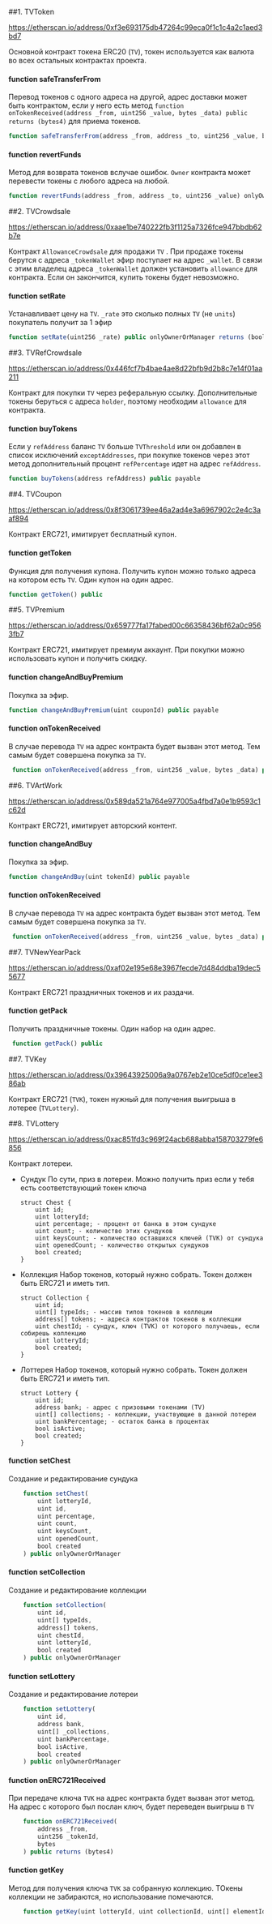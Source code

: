 ##1. TVToken

https://etherscan.io/address/0xf3e693175db47264c99eca0f1c1c4a2c1aed3bd7

Основной контракт токена  ERC20 (`TV`), токен используется как валюта во всех остальных контрактах проекта.

#### function safeTransferFrom ####
Перевод токенов с одного адреса на другой, адрес доставки может быть контрактом, если у него есть метод `function onTokenReceived(address _from, uint256 _value, bytes _data) public returns (bytes4)` для приема токенов. 
```javascript
function safeTransferFrom(address _from, address _to, uint256 _value, bytes _data)
```

#### function revertFunds ####
Метод для возврата токенов вслучае ошибок. `Owner` контракта может перевести токены с любого адреса на любой.
```javascript
function revertFunds(address _from, address _to, uint256 _value) onlyOwner public returns (bool) 
```

##2. TVCrowdsale

https://etherscan.io/address/0xaae1be740222fb3f1125a7326fce947bbdb62b7e

Контракт `AllowanceCrowdsale` для продажи `TV` . При продаже токены берутся с адреса `_tokenWallet` эфир поступает на адрес `_wallet`.
В связи с этим владелец адреса `_tokenWallet` должен установить `allowance` для контракта. Если он закончится, купить токены будет невозможно.

#### function setRate ####
Устанавливает цену на `TV`. `_rate` это сколько полных `TV` (не `units`) покупатель получит за 1 эфир
```javascript
function setRate(uint256 _rate) public onlyOwnerOrManager returns (bool) 
```

##3. TVRefCrowdsale

https://etherscan.io/address/0x446fcf7b4bae4ae8d22bfb9d2b8c7e14f01aa211

Контракт для покупки `TV` через реферальную ссылку. Дополнительные токены беруться с адреса `holder`, поэтому необходим `allowance` для контракта. 

#### function buyTokens ####
Если у `refAddress` баланс `TV` больше `TVThreshold` или он добавлен в список исключений `exceptAddresses`,
при покупке токенов через этот метод дополнительный процент `refPercentage` идет на адрес `refAddress`.
 
```javascript
function buyTokens(address refAddress) public payable
```

##4. TVCoupon

https://etherscan.io/address/0x8f3061739ee46a2ad4e3a6967902c2e4c3aaf894

Контракт ERC721, имитирует бесплатный купон.

#### function getToken ####
Функция для получения купона. Получить купон можно только адреса на котором есть `TV`. Один купон на один адрес.
```javascript
function getToken() public 
```

##5. TVPremium

https://etherscan.io/address/0x659777fa17fabed00c66358436bf62a0c9563fb7

Контракт ERC721, имитирует премиум аккаунт. При покупки можно использовать купон и получить скидку.

#### function changeAndBuyPremium ####
Покупка за эфир.
```javascript
function changeAndBuyPremium(uint couponId) public payable
```

#### function onTokenReceived ####
В случае перевода `TV` на адрес контракта будет вызван этот метод. Тем самым будет совершена покупка за `TV`.
```javascript
 function onTokenReceived(address _from, uint256 _value, bytes _data) public returns (bytes4)
```

##6. TVArtWork

https://etherscan.io/address/0x589da521a764e977005a4fbd7a0e1b9593c1c62d

Контракт ERC721, имитирует авторский контент.

#### function changeAndBuy ####
Покупка за эфир.
```javascript
function changeAndBuy(uint tokenId) public payable
```

#### function onTokenReceived ####
В случае перевода `TV` на адрес контракта будет вызван этот метод. Тем самым будет совершена покупка за `TV`.
```javascript
 function onTokenReceived(address _from, uint256 _value, bytes _data) public returns (bytes4)
```

##7. TVNewYearPack

https://etherscan.io/address/0xaf02e195e68e3967fecde7d484ddba19dec55677

Контракт ERC721 праздничных токенов и их раздачи. 

#### function getPack ####
Получить праздничные токены. Один набор на один адрес.
```javascript
 function getPack() public
```

##7. TVKey

https://etherscan.io/address/0x39643925006a9a0767eb2e10ce5df0ce1ee386ab

Контракт ERC721 (`TVK`), токен нужный для получения выигрыша в лотерее (`TVLottery`).  

##8. TVLottery

https://etherscan.io/address/0xac851fd3c969f24acb688abba158703279fe6856

Контракт лотереи.

* Сундук
По сути, приз в лотереи. Можно получить приз если у тебя есть соответствующий токен ключа
    ```
    struct Chest {
        uint id; 
        uint lotteryId;
        uint percentage; - процент от банка в этом сундуке
        uint count; - количество этих сундуков
        uint keysCount; - количество оставшихся ключей (TVK) от сундука
        uint openedCount; - количество открытых сундуков
        bool created;
    } 
    ```
    
* Коллекция
Набор токенов, который нужно собрать. Токен должен быть ERC721 и иметь тип.
    ```
    struct Collection {
        uint id;
        uint[] typeIds; - массив типов токенов в коллеции
        address[] tokens; - адреса контрактов токенов в коллекции
        uint chestId; - сундук, ключ (TVK) от которого получаешь, если собирешь коллекцию
        uint lotteryId;
        bool created;
    }
    ```
    
* Лоттерея
Набор токенов, который нужно собрать. Токен должен быть ERC721 и иметь тип.
    ```
    struct Lottery {
        uint id;
        address bank; - адрес с призовыми токенами (TV)
        uint[] collections; - коллекции, участвующие в данной лотереи
        uint bankPercentage; - остаток банка в процентах
        bool isActive;
        bool created;
    }
    ```

#### function setChest ####
Создание и редактирование сундука
```javascript
    function setChest(
        uint lotteryId,
        uint id,
        uint percentage,
        uint count,
        uint keysCount,
        uint openedCount,
        bool created
    ) public onlyOwnerOrManager
```

#### function setCollection ####
Создание и редактирование коллекции
```javascript
    function setCollection(
        uint id,
        uint[] typeIds,
        address[] tokens,
        uint chestId,
        uint lotteryId,
        bool created
    ) public onlyOwnerOrManager 
```

#### function setLottery ####
Создание и редактирование лотереи
```javascript
    function setLottery(
        uint id,
        address bank,
        uint[] _collections,
        uint bankPercentage,
        bool isActive,
        bool created
    ) public onlyOwnerOrManager
```

#### function onERC721Received ####
При передаче ключа `TVK` на адрес контракта будет вызван этот метод. На адрес с которого был послан ключ, будет переведен выигрыш в `TV`
```javascript
    function onERC721Received(
        address _from,
        uint256 _tokenId,
        bytes
    ) public returns (bytes4)
```

#### function getKey ####
Метод для получения ключа `TVK` за собранную коллекцию. ТОкены коллекции не забираются, но использование помечаются.
```javascript
    function getKey(uint lotteryId, uint collectionId, uint[] elementIds) public returns (uint)
```

